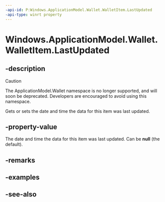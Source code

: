 ```yaml
---
-api-id: P:Windows.ApplicationModel.Wallet.WalletItem.LastUpdated
-api-type: winrt property
---
```


<!-- Property syntax
public Windows.Foundation.IReference<Windows.Foundation.DateTime> LastUpdated { get;  set; }
-->

# Windows.ApplicationModel.Wallet.WalletItem.LastUpdated

## -description
> [!CAUTION]
> The ApplicationModel.Wallet namespace is no longer supported, and will soon be deprecated. Developers are encouraged to avoid using this namespace.

Gets or sets the date and time the data for this item was last updated.

## -property-value
The date and time the data for this item was last updated. Can be **null** (the default).

## -remarks

## -examples

## -see-also
